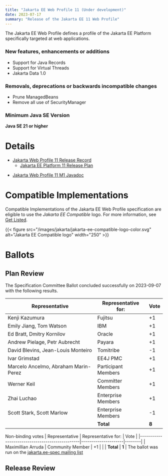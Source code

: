 ```yaml
---
title: "Jakarta EE Web Profile 11 (Under development)"
date: 2023-07-17
summary: "Release of the Jakarta EE 11 Web Profile"
---
```

The Jakarta EE Web Profile defines a profile of the Jakarta EE Platform specifically targeted at web applications.

### New features, enhancements or additions
<!-- List here -->
* Support for Java Records 
* Support for Virtual Threads
* Jakarta Data 1.0
### Removals, deprecations or backwards incompatible changes
<!-- List here -->
* Prune ManagedBeans
* Remove all use of SecurityManager

### Minimum Java SE Version
<!-- Specify the minimum required Java SE version for this specification -->
**Java SE 21 or higher**

# Details

* [Jakarta Web Profile 11 Release Record](https://projects.eclipse.org/projects/ee4j.jakartaee-platform/releases/web-profile-11)
  * [Jakarta EE Platform 11 Release Plan](https://jakartaee.github.io/platform/jakartaee11/JakartaEE11ReleasePlan)
<!--
* [Jakarta Web Profile 11 Specification Document](./jakarta-webprofile-spec-11.0.pdf) (PDF)
* [Jakarta Web Profile 11 Specification Document](./jakarta-webprofile-spec-11.0.html) (HTML)
-->
* [Jakarta Web Profile 11 M1 Javadoc](./apidocs)
<!--
* [Jakarta Web Profile 11 TCK](https://download.eclipse.org/jakartaee/platform/11/jakarta-jakartaeetck-11.0.0.zip) ([sig](https://download.eclipse.org/jakartaee/platform/11/jakarta-jakartaeetck-11.0.0.zip.sig),[sha](https://download.eclipse.org/jakartaee/platform/11/jakarta-jakartaeetck-11.0.0.zip.sha256),[pub](https://jakarta.ee/specifications/jakartaee-spec-committee.pub))
-->

# Compatible Implementations

Compatible Implementations of the Jakarta EE Web Profile specification are eligible to use the _Jakarta EE Compatible_ logo. For more information, see [Get Listed](/compatibility/get-listed/).

{{< figure src="/images/jakarta/jakarta-ee-compatible-logo-color.svg" alt="Jakarta EE Compatible logo" width="250" >}}

<!--* [Jakarta EE 11 Compatible Implementations](https://jakarta.ee/compatibility/certification/11/)-->

# Ballots

## Plan Review
The Specification Committee Ballot concluded successfully on 2023-09-07 with the following results.

| Representative                                 | Representative for: |  Vote   |
|------------------------------------------------|---------------------|---------|
| Kenji Kazumura                                 | Fujitsu             |   +1    |
| Emily Jiang, Tom Watson                        | IBM                 |   +1    |
| Ed Bratt, Dmitry Kornilov                      | Oracle              |   +1    |
| Andrew Pielage, Petr Aubrecht                  | Payara              |   +1    |
| David Blevins, Jean-Louis Monteiro             | Tomitribe           |   -1    |
| Ivar Grimstad                                  | EE4J PMC            |   +1    |
| Marcelo Ancelmo, Abraham Marin-Perez           | Participant Members |   +1    |
| Werner Keil                                    | Committer Members   |   +1    |
| Zhai Luchao                                    | Enterprise Members  |   +1    |
| Scott Stark, Scott Marlow                      | Enterprise Members  |   -1    |
|                                                | **Total**           |  **8**  |
Non-binding votes
| Representative                                 | Representative for: |  Vote  |
|------------------------------------------------|---------------------|--------|
| Maximillian Arruda                             | Community Member    |   +1   |
|                                                | **Total**           | **1**  |
The ballot was run on the [jakarta.ee-spec mailing list](https://www.eclipse.org/lists/jakarta.ee-spec/msg03110.html)

## Release Review

